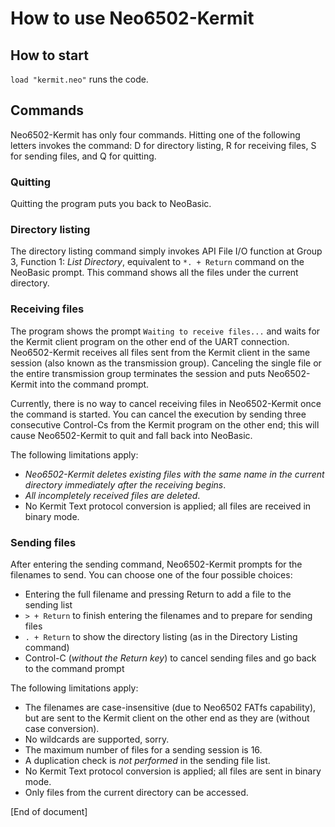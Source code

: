 # How to use Neo6502-Kermit

## How to start

`load "kermit.neo"` runs the code.

## Commands

Neo6502-Kermit has only four commands. Hitting one of the following letters invokes the command: D for directory listing, R for receiving files, S for sending files, and Q for quitting.

### Quitting

Quitting the program puts you back to NeoBasic.

### Directory listing

The directory listing command simply invokes API File I/O function at Group 3, Function 1: *List Directory*, equivalent to `*. + Return` command on the NeoBasic prompt. This command shows all the files under the current directory.

### Receiving files

The program shows the prompt `Waiting to receive files...` and waits for the Kermit client program on the other end of the UART connection. Neo6502-Kermit receives all files sent from the Kermit client in the same session (also known as the transmission group). Canceling the single file or the entire transmission group terminates the session and puts Neo6502-Kermit into the command prompt.

Currently, there is no way to cancel receiving files in Neo6502-Kermit once the command is started. You can cancel the execution by sending three consecutive Control-Cs from the Kermit program on the other end; this will cause Neo6502-Kermit to quit and fall back into NeoBasic.

The following limitations apply:

* *Neo6502-Kermit deletes existing files with the same name in the current directory immediately after the receiving begins*.
* *All incompletely received files are deleted*.
* No Kermit Text protocol conversion is applied; all files are received in binary mode.

### Sending files

After entering the sending command, Neo6502-Kermit prompts for the filenames to send. You can choose one of the four possible choices:

* Entering the full filename and pressing Return to add a file to the sending list
* `> + Return` to finish entering the filenames and to prepare for sending files
* `. + Return` to show the directory listing (as in the Directory Listing command)
* Control-C (*without the Return key*) to cancel sending files and go back to the command prompt

The following limitations apply:

* The filenames are case-insensitive (due to Neo6502 FATfs capability), but are sent to the Kermit client on the other end as they are (without case conversion).
* No wildcards are supported, sorry.
* The maximum number of files for a sending session is 16.
* A duplication check is *not performed* in the sending file list.
* No Kermit Text protocol conversion is applied; all files are sent in binary mode.
* Only files from the current directory can be accessed.

[End of document]